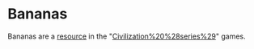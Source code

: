 # Bananas

Bananas are a [resource](resource) in the "[Civilization%20%28series%29](Civilization)" games.